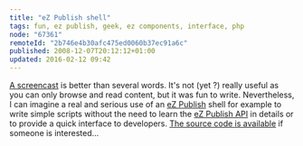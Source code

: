 ```yaml
---
title: "eZ Publish shell"
tags: fun, ez publish, geek, ez components, interface, php
node: "67361"
remoteId: "2b746e4b30afc475ed0060b37ec91a6c"
published: 2008-12-07T20:12:12+01:00
updated: 2016-02-12 09:42
---
```


[A screencast](http://vrac.pwet.fr/ez_publish_shell.gif) is better than several
words. It's not (yet ?) really useful as you can only browse and read content,
but it was fun to write. Nevertheless, I can imagine a real and serious use of
an [eZ Publish](/tag/ez-publish) shell for example to write simple scripts
without the need to learn the [eZ Publish
API](http://pubsvn.ez.no/doxygen/trunk/LS/html/index.html) in details or to provide
a quick interface to developers. [The source code is
available](/files/ezshell-0.01.tar.gz) if someone is interested…
